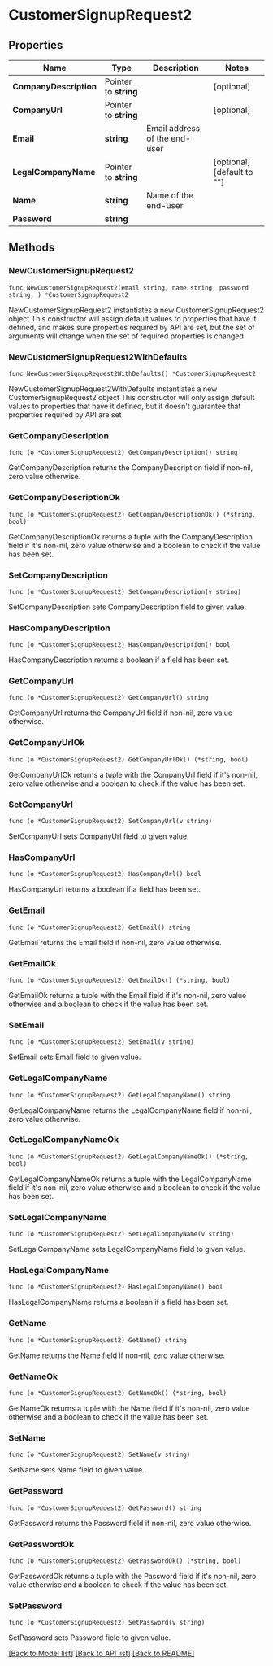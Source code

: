 # CustomerSignupRequest2

## Properties

Name | Type | Description | Notes
------------ | ------------- | ------------- | -------------
**CompanyDescription** | Pointer to **string** |  | [optional] 
**CompanyUrl** | Pointer to **string** |  | [optional] 
**Email** | **string** | Email address of the end-user | 
**LegalCompanyName** | Pointer to **string** |  | [optional] [default to ""]
**Name** | **string** | Name of the end-user | 
**Password** | **string** |  | 

## Methods

### NewCustomerSignupRequest2

`func NewCustomerSignupRequest2(email string, name string, password string, ) *CustomerSignupRequest2`

NewCustomerSignupRequest2 instantiates a new CustomerSignupRequest2 object
This constructor will assign default values to properties that have it defined,
and makes sure properties required by API are set, but the set of arguments
will change when the set of required properties is changed

### NewCustomerSignupRequest2WithDefaults

`func NewCustomerSignupRequest2WithDefaults() *CustomerSignupRequest2`

NewCustomerSignupRequest2WithDefaults instantiates a new CustomerSignupRequest2 object
This constructor will only assign default values to properties that have it defined,
but it doesn't guarantee that properties required by API are set

### GetCompanyDescription

`func (o *CustomerSignupRequest2) GetCompanyDescription() string`

GetCompanyDescription returns the CompanyDescription field if non-nil, zero value otherwise.

### GetCompanyDescriptionOk

`func (o *CustomerSignupRequest2) GetCompanyDescriptionOk() (*string, bool)`

GetCompanyDescriptionOk returns a tuple with the CompanyDescription field if it's non-nil, zero value otherwise
and a boolean to check if the value has been set.

### SetCompanyDescription

`func (o *CustomerSignupRequest2) SetCompanyDescription(v string)`

SetCompanyDescription sets CompanyDescription field to given value.

### HasCompanyDescription

`func (o *CustomerSignupRequest2) HasCompanyDescription() bool`

HasCompanyDescription returns a boolean if a field has been set.

### GetCompanyUrl

`func (o *CustomerSignupRequest2) GetCompanyUrl() string`

GetCompanyUrl returns the CompanyUrl field if non-nil, zero value otherwise.

### GetCompanyUrlOk

`func (o *CustomerSignupRequest2) GetCompanyUrlOk() (*string, bool)`

GetCompanyUrlOk returns a tuple with the CompanyUrl field if it's non-nil, zero value otherwise
and a boolean to check if the value has been set.

### SetCompanyUrl

`func (o *CustomerSignupRequest2) SetCompanyUrl(v string)`

SetCompanyUrl sets CompanyUrl field to given value.

### HasCompanyUrl

`func (o *CustomerSignupRequest2) HasCompanyUrl() bool`

HasCompanyUrl returns a boolean if a field has been set.

### GetEmail

`func (o *CustomerSignupRequest2) GetEmail() string`

GetEmail returns the Email field if non-nil, zero value otherwise.

### GetEmailOk

`func (o *CustomerSignupRequest2) GetEmailOk() (*string, bool)`

GetEmailOk returns a tuple with the Email field if it's non-nil, zero value otherwise
and a boolean to check if the value has been set.

### SetEmail

`func (o *CustomerSignupRequest2) SetEmail(v string)`

SetEmail sets Email field to given value.


### GetLegalCompanyName

`func (o *CustomerSignupRequest2) GetLegalCompanyName() string`

GetLegalCompanyName returns the LegalCompanyName field if non-nil, zero value otherwise.

### GetLegalCompanyNameOk

`func (o *CustomerSignupRequest2) GetLegalCompanyNameOk() (*string, bool)`

GetLegalCompanyNameOk returns a tuple with the LegalCompanyName field if it's non-nil, zero value otherwise
and a boolean to check if the value has been set.

### SetLegalCompanyName

`func (o *CustomerSignupRequest2) SetLegalCompanyName(v string)`

SetLegalCompanyName sets LegalCompanyName field to given value.

### HasLegalCompanyName

`func (o *CustomerSignupRequest2) HasLegalCompanyName() bool`

HasLegalCompanyName returns a boolean if a field has been set.

### GetName

`func (o *CustomerSignupRequest2) GetName() string`

GetName returns the Name field if non-nil, zero value otherwise.

### GetNameOk

`func (o *CustomerSignupRequest2) GetNameOk() (*string, bool)`

GetNameOk returns a tuple with the Name field if it's non-nil, zero value otherwise
and a boolean to check if the value has been set.

### SetName

`func (o *CustomerSignupRequest2) SetName(v string)`

SetName sets Name field to given value.


### GetPassword

`func (o *CustomerSignupRequest2) GetPassword() string`

GetPassword returns the Password field if non-nil, zero value otherwise.

### GetPasswordOk

`func (o *CustomerSignupRequest2) GetPasswordOk() (*string, bool)`

GetPasswordOk returns a tuple with the Password field if it's non-nil, zero value otherwise
and a boolean to check if the value has been set.

### SetPassword

`func (o *CustomerSignupRequest2) SetPassword(v string)`

SetPassword sets Password field to given value.



[[Back to Model list]](../README.md#documentation-for-models) [[Back to API list]](../README.md#documentation-for-api-endpoints) [[Back to README]](../README.md)


